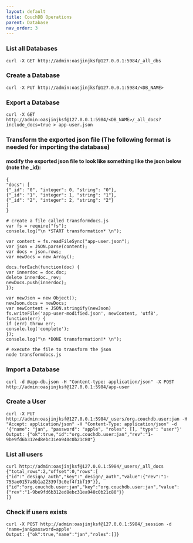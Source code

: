 ```yaml
---
layout: default
title: CouchDB Operations
parent: Database
nav_order: 3
---
```


### List all Databases
```shell
curl -X GET http://admin:oasjinjksf@127.0.0.1:5984/_all_dbs
```

### Create a Database
```shell
curl -X PUT http://admin:oasjinjksf@127.0.0.1:5984/<DB_NAME>
```

### Export a Database
```shell
curl -X GET http://admin:oasjinjksf@127.0.0.1:5984/<DB_NAME>/_all_docs?include_docs=true > app-user.json
```

### Transform the exported json file (The following format is needed for importing the database)
#### modify the exported json file to look like something like the json below (note the _id):
```shell
{
"docs": [
{"_id": "0", "integer": 0, "string": "0"},
{"_id": "1", "integer": 1, "string": "1"},
{"_id": "2", "integer": 2, "string": "2"}
]
}
```

```shell
# create a file called transformdocs.js
var fs = require("fs");
console.log("\n *START transformation* \n");

var content = fs.readFileSync("app-user.json");
var json = JSON.parse(content);
var docs = json.rows;
var newDocs = new Array();

docs.forEach(function(doc) {
var innerdoc = doc.doc;
delete innerdoc._rev;
newDocs.push(innerdoc);
});

var newJson = new Object();
newJson.docs = newDocs;
var newContent = JSON.stringify(newJson)
fs.writeFile('app-user-modified.json', newContent, 'utf8', function(err) {
if (err) throw err;
console.log('complete');
});
console.log("\n *DONE transformation!* \n");
```

```shell
# execute the file to transform the json
node transformdocs.js
```

### Import a Database
```shell
curl -d @app-db.json -H "Content-type: application/json" -X POST http://admin:oasjinjksf@127.0.0.1:5984/app-user
```

### Create a User
```shell
curl -X PUT http://admin:oasjinjksf@127.0.0.1:5984/_users/org.couchdb.user:jan -H "Accept: application/json" -H "Content-Type: application/json" -d '{"name": "jan", "password": "apple", "roles": [], "type": "user"}'
Output: {"ok":true,"id":"org.couchdb.user:jan","rev":"1-9be9fd6b312ed8ebc31ea940c0b21c80"}
```

### List all users
```shell
curl http://admin:oasjinjksf@127.0.0.1:5984/_users/_all_docs
{"total_rows":2,"offset":0,"rows":[
{"id":"_design/_auth","key":"_design/_auth","value":{"rev":"1-753ae0157a8b1a22339f3c0ef4f1bf19"}},
{"id":"org.couchdb.user:jan","key":"org.couchdb.user:jan","value":{"rev":"1-9be9fd6b312ed8ebc31ea940c0b21c80"}}
]}
```

### Check if users exists
```shell
curl -X POST http://admin:oasjinjksf@127.0.0.1:5984/_session -d 'name=jan&password=apple'
Output: {"ok":true,"name":"jan","roles":[]}
```